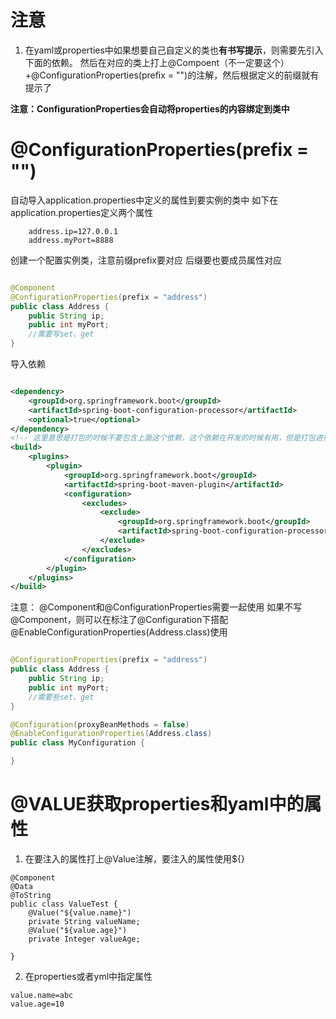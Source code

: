 # 注意

1. 在yaml或properties中如果想要自己自定义的类也**有书写提示**，则需要先引入下面的依赖。
   然后在对应的类上打上@Compoent（不一定要这个）+@ConfigurationProperties(prefix = "")的注解，然后根据定义的前缀就有提示了

**注意：ConfigurationProperties会自动将properties的内容绑定到类中**
# @ConfigurationProperties(prefix = "")

自动导入application.properties中定义的属性到要实例的类中
如下在application.properties定义两个属性

```text
    address.ip=127.0.0.1
    address.myPort=8888
```

创建一个配置实例类，注意前缀prefix要对应
后缀要也要成员属性对应

```java

@Component
@ConfigurationProperties(prefix = "address")
public class Address {
    public String ip;
    public int myPort;
    //需要写set、get
}
```

导入依赖

```xml

<dependency>
    <groupId>org.springframework.boot</groupId>
    <artifactId>spring-boot-configuration-processor</artifactId>
    <optional>true</optional>
</dependency>
<!-- 这里意思是打包的时候不要包含上面这个依赖，这个依赖在开发的时候有用，但是打包进行没用-->
<build>
    <plugins>
        <plugin>
            <groupId>org.springframework.boot</groupId>
            <artifactId>spring-boot-maven-plugin</artifactId>
            <configuration>
                <excludes>
                    <exclude>
                        <groupId>org.springframework.boot</groupId>
                        <artifactId>spring-boot-configuration-processor</artifactId>
                    </exclude>
                </excludes>
            </configuration>
        </plugin>
    </plugins>
</build>
```

注意：
@Component和@ConfigurationProperties需要一起使用
如果不写@Component，则可以在标注了@Configuration下搭配
@EnableConfigurationProperties(Address.class)使用

```java

@ConfigurationProperties(prefix = "address")
public class Address {
    public String ip;
    public int myPort;
    //需要些set、get
}

@Configuration(proxyBeanMethods = false)
@EnableConfigurationProperties(Address.class)
public class MyConfiguration {

}
```

# @VALUE获取properties和yaml中的属性

1. 在要注入的属性打上@Value注解，要注入的属性使用${}

```text
@Component
@Data
@ToString
public class ValueTest {
    @Value("${value.name}")
    private String valueName;
    @Value("${value.age}")
    private Integer valueAge;

}
```

2. 在properties或者yml中指定属性

```text
value.name=abc
value.age=10
```